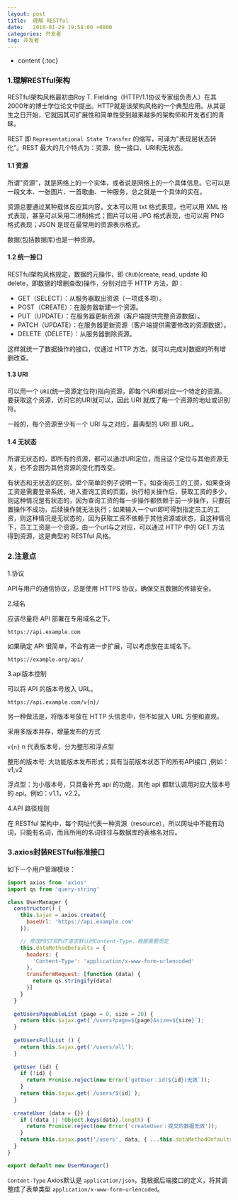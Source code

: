 ```yaml
---
layout: post
title:  理解 RESTful
date:   2018-01-29 19:58:00 +0800
categories: 开发者
tag: 开发者
---
```


* content
{:toc}

### 1.理解RESTful架构

RESTful架构风格最初由Roy T. Fielding（HTTP/1.1协议专家组负责人）在其2000年的博士学位论文中提出。HTTP就是该架构风格的一个典型应用。从其诞生之日开始，它就因其可扩展性和简单性受到越来越多的架构师和开发者们的青睐。

REST 即 `Representational State Transfer` 的缩写，可译为"表现层状态转化”。REST 最大的几个特点为：资源、统一接口、URI和无状态。

#### 1.1 资源

所谓"资源"，就是网络上的一个实体，或者说是网络上的一个具体信息。它可以是一段文本、一张图片、一首歌曲、一种服务，总之就是一个具体的实在。

资源总要通过某种载体反应其内容，文本可以用 txt 格式表现，也可以用 XML 格式表现，甚至可以采用二进制格式；图片可以用 JPG 格式表现，也可以用 PNG 格式表现；JSON 是现在最常用的资源表示格式。

数据(包括数据库)也是一种资源。

#### 1.2 统一接口

RESTful架构风格规定，数据的元操作，即 `CRUD`(create, read, update 和 delete，即数据的增删查改)操作，分别对应于 HTTP 方法，即：

- GET（SELECT）：从服务器取出资源（一项或多项）。
- POST（CREATE）：在服务器新建一个资源。
- PUT（UPDATE）：在服务器更新资源（客户端提供完整资源数据）。
- PATCH（UPDATE）：在服务器更新资源（客户端提供需要修改的资源数据）。
- DELETE（DELETE）：从服务器删除资源。

这样就统一了数据操作的接口，仅通过 HTTP 方法，就可以完成对数据的所有增删改查。

#### 1.3 URI

可以用一个 `URI`(统一资源定位符)指向资源，即每个URI都对应一个特定的资源。要获取这个资源，访问它的URI就可以，因此 URI 就成了每一个资源的地址或识别符。

一般的，每个资源至少有一个 URI 与之对应，最典型的 URI 即 URL。

#### 1.4 无状态

所谓无状态的，即所有的资源，都可以通过URI定位，而且这个定位与其他资源无关，也不会因为其他资源的变化而改变。

有状态和无状态的区别，举个简单的例子说明一下。如查询员工的工资，如果查询工资是需要登录系统，进入查询工资的页面，执行相关操作后，获取工资的多少，则这种情况是有状态的，因为查询工资的每一步操作都依赖于前一步操作，只要前置操作不成功，后续操作就无法执行；如果输入一个url即可得到指定员工的工资，则这种情况是无状态的，因为获取工资不依赖于其他资源或状态，且这种情况下，员工工资是一个资源，由一个url与之对应，可以通过 HTTP 中的 GET 方法得到资源，这是典型的 RESTful 风格。

### 2.注意点

1.协议

API与用户的通信协议，总是使用 HTTPS 协议，确保交互数据的传输安全。

2.域名

应该尽量将 API 部署在专用域名之下。

	https://api.example.com

如果确定 API 很简单，不会有进一步扩展，可以考虑放在主域名下。

	https://example.org/api/

3.api版本控制

可以将 API 的版本号放入 URL。

	https://api.example.com/v{n}/

另一种做法是，将版本号放在 HTTP 头信息中，但不如放入 URL 方便和直观。

采用多版本并存，增量发布的方式

`v{n}` n 代表版本号，分为整形和浮点型

整形的版本号: 大功能版本发布形式；具有当前版本状态下的所有API接口 ,例如：v1,v2

浮点型：为小版本号，只具备补充 api 的功能，其他 api 都默认调用对应大版本号的 api。例如：v1.1，v2.2。

4.API 路径规则

在 RESTful 架构中，每个网址代表一种资源（resource），所以网址中不能有动词，只能有名词，而且所用的名词往往与数据库的表格名对应。

### 3.axios封装RESTful标准接口

如下一个用户管理模块：

```javascript
import axios from 'axios'
import qs from 'query-string'

class UserManager {
  constructor() {
    this.$ajax = axios.create({
      baseUrl: 'https://api.example.com'
    });

    // 修改POST和PUT请求默认的Content-Type，根据需要而定
    this.dataMethodDefaults = {
      headers: {
        'Content-Type': 'application/x-www-form-urlencoded'
      },
      transformRequest: [function (data) {
        return qs.stringify(data)
      }]
    }
  }
  
  getUsersPageableList (page = 0, size = 20) {
    return this.$ajax.get(`/users?page=${page}&size=${size}`);
  }
  
  getUsersFullList () {
    return this.$ajax.get('/users/all');
  }
  
  getUser (id) {
    if (!id) {
      return Promise.reject(new Error(`getUser：id(${id})无效`));
    }
    return this.$ajax.get(`/users/${id}`);
  }
  
  createUser (data = {}) {
    if (!data || !Object.keys(data).length) {
      return Promise.reject(new Error('createUser：提交的数据无效'));
    }
    return this.$ajax.post('/users', data, { ...this.dataMethodDefaults });
  }
}

export default new UserManager()
```

`Content-Type` Axios默认是 `application/json`，我根据后端接口的定义，将其调整成了表单类型 `application/x-www-form-urlencoded`。